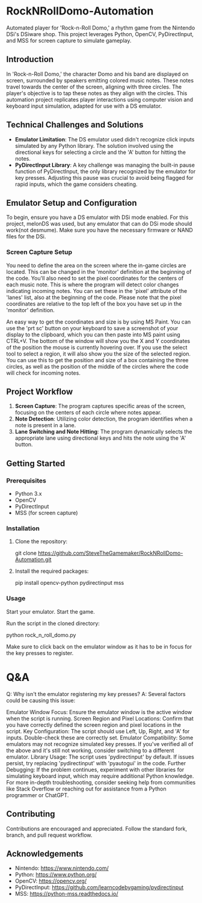 
# RockNRollDomo-Automation

Automated player for 'Rock-n-Roll Domo,' a rhythm game from the Nintendo DSi's DSiware shop. This project leverages Python, OpenCV, PyDirectInput, and MSS for screen capture to simulate gameplay.

## Introduction

In 'Rock-n-Roll Domo,' the character Domo and his band are displayed on screen, surrounded by speakers emitting colored music notes. These notes travel towards the center of the screen, aligning with three circles. 
The player's objective is to tap these notes as they align with the circles. This automation project replicates player interactions using computer vision and keyboard input simulation, adapted for use with a DS emulator.

## Technical Challenges and Solutions

- **Emulator Limitation**: The DS emulator used didn't recognize click inputs simulated by any Python library. The solution involved using the directional keys for selecting a circle and the 'A' button for hitting the notes.
- **PyDirectInput Library**: A key challenge was managing the built-in pause function of PyDirectInput, the only library recognized by the emulator for key presses. Adjusting this pause was crucial to avoid being flagged for rapid inputs, which the game considers cheating.

## Emulator Setup and Configuration

To begin, ensure you have a DS emulator with DSi mode enabled. For this project, melonDS was used, but any emulator that can do DSi mode should work(not desmume). Make sure you have the necessary firmware or NAND files for the DSi.

### Screen Capture Setup

You need to define the area on the screen where the in-game circles are located. This can be changed in the 'monitor' definition at the beginning of the code. 
You'll also need to set the pixel coordinates for the centers of each music note. This is where the program will detect color changes indicating incoming notes. You can set these in the 'pixel' attribute of the 'lanes' list, also at the beginning of the code. 
Please note that the pixel coordinates are relative to the top left of the box you have set up in the 'monitor' definition.

An easy way to get the coordinates and size is by using MS Paint. You can use the 'prt sc' button on your keyboard to save a screenshot of your display to the clipboard, which you can then paste into MS paint using CTRL+V. 
The bottom of the window will show you the X and Y coordinates of the position the mouse is currently hovering over. If you use the select tool to select a region, it will also show you the size of the selected region. You can use this to get the position and size of a box containing the three circles, as well as the position of the middle of the circles where the code will check for incoming notes.


## Project Workflow

1. **Screen Capture**: The program captures specific areas of the screen, focusing on the centers of each circle where notes appear.
2. **Note Detection**: Utilizing color detection, the program identifies when a note is present in a lane.
3. **Lane Switching and Note Hitting**: The program dynamically selects the appropriate lane using directional keys and hits the note using the 'A' button.

## Getting Started

### Prerequisites

- Python 3.x
- OpenCV
- PyDirectInput
- MSS (for screen capture)

### Installation

1. Clone the repository:

   git clone https://github.com/SteveTheGamemaker/RockNRollDomo-Automation.git

2. Install the required packages:

   pip install opencv-python pydirectinput mss


### Usage

Start your emulator. Start the game. 

Run the script in the cloned directory:

python rock_n_roll_domo.py

Make sure to click back on the emulator window as it has to be in focus for the key presses to register.

# Q&A

Q: Why isn't the emulator registering my key presses?
A: Several factors could be causing this issue:

Emulator Window Focus: Ensure the emulator window is the active window when the script is running.
Screen Region and Pixel Locations: Confirm that you have correctly defined the screen region and pixel locations in the script.
Key Configuration: The script should use Left, Up, Right, and 'A' for inputs. Double-check these are correctly set.
Emulator Compatibility: Some emulators may not recognize simulated key presses. If you've verified all of the above and it's still not working, consider switching to a different emulator.
Library Usage: The script uses 'pydirectinput' by default. If issues persist, try replacing 'pydirectinput' with 'pyautogui' in the code.
Further Debugging: If the problem continues, experiment with other libraries for simulating keyboard input, which may require additional Python knowledge. For more in-depth troubleshooting, consider seeking help from communities like Stack Overflow or reaching out for assistance from a Python programmer or ChatGPT.

## Contributing

Contributions are encouraged and appreciated. Follow the standard fork, branch, and pull request workflow.

## Acknowledgements

- Nintendo: https://www.nintendo.com/
- Python: https://www.python.org/
- OpenCV: https://opencv.org/
- PyDirectInput: https://github.com/learncodebygaming/pydirectinput
- MSS: https://python-mss.readthedocs.io/
